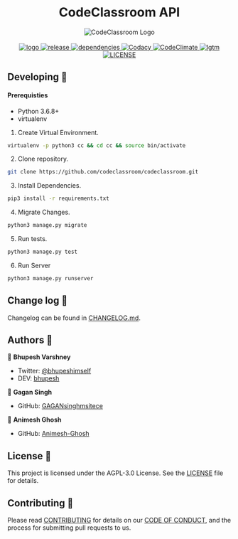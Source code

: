 <h1 align="center">CodeClassroom API</h1>
<p align="center">
  <img alt="CodeClassroom Logo" src="https://avatars1.githubusercontent.com/u/51260271?s=200&v=4" /><br><br>
   <a href="https://travis-ci.org/codeclassroom/codeclassroom">
    <img alt="logo" src="https://travis-ci.org/codeclassroom/codeclassroom.svg?branch=master" target="_blank" />
  </a>
  <a href="https://github.com/codeclassroom/codeclassroom/releases">
    <img alt="release" src="https://img.shields.io/github/v/release/codeclassroom/codeclassroom" target="_blank" />
  </a>
  <a href="https://requires.io/github/codeclassroom/codeclassroom/requirements/?branch=master">
    <img alt="dependencies" src="https://requires.io/github/codeclassroom/codeclassroom/requirements.svg?branch=master" target="_blank" />
  </a>
  <a href="https://www.codacy.com/gh/codeclassroom/codeclassroom?utm_source=github.com&amp;utm_medium=referral&amp;utm_content=codeclassroom/codeclassroom&amp;utm_campaign=Badge_Grade">
    <img alt="Codacy" src="https://api.codacy.com/project/badge/Grade/91c4c80af77442d5979eb5253afa3759" target="_blank" />
  </a>
  <a href="https://codeclimate.com/github/codeclassroom/codeclassroom/maintainability">
    <img alt="CodeClimate" src="https://api.codeclimate.com/v1/badges/982b856aa598f852f9a8/maintainability" target="_blank" />
  </a>
  <a href="https://lgtm.com/projects/g/codeclassroom/codeclassroom/alerts/">
    <img alt="lgtm" src="https://img.shields.io/lgtm/alerts/g/codeclassroom/codeclassroom.svg?logo=lgtm&logoWidth=18" target="_blank" />
  </a>
    <a href="https://github.com/codeclassroom/codeclassroom/blob/master/LICENSE">
    <img alt="LICENSE" src="https://img.shields.io/github/license/codeclassroom/codeclassroom" target="_blank" />
  </a>
</p>


## Developing 👷

#### Prerequisties
- Python 3.6.8+
- virtualenv

1. Create Virtual Environment.
```bash
virtualenv -p python3 cc && cd cc && source bin/activate
```
2. Clone repository.
```bash
git clone https://github.com/codeclassroom/codeclassroom.git
```
3. Install Dependencies.
```bash
pip3 install -r requirements.txt
```
4. Migrate Changes.
```bash
python3 manage.py migrate
```
5. Run tests.
```bash
python3 manage.py test
```
6. Run Server
```bash
python3 manage.py runserver
```

## Change log 📝

Changelog can be found in [CHANGELOG.md](https://github.com/codeclassroom/codeclassroom/blob/master/CHANGELOG.md).

## Authors 🔮

👥 **Bhupesh Varshney**

- Twitter: [@bhupeshimself](https://twitter.com/bhupeshimself)
- DEV: [bhupesh](https://dev.to/bhupesh)

👥 **Gagan Singh**

- GitHub: [GAGANsinghmsitece](https://github.com/GAGANsinghmsitece)

👥 **Animesh Ghosh**

- GitHub: [Animesh-Ghosh](https://github.com/Animesh-Ghosh)


## License 📜

This project is licensed under the AGPL-3.0 License. See the [LICENSE](LICENSE) file for details.

## Contributing 🍰

Please read [CONTRIBUTING](CONTRIBUTING.md) for details on our [CODE OF CONDUCT](CODE_OF_CONDUCT.md), and the process for submitting pull requests to us.
